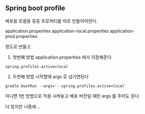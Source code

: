 ## Spring boot profile

배포용 로컬용 등등 프로퍼티를 따로 만들어야한다.


application.properties
application-local.properties
application-prod.properties

정도로 만들고 

1. 첫번째 방법
application.properties 에서 지정해준다
```
spring.profiles.active=local
```

2. 두번째 방법
시작할때 args 로 넘기면된다
```
gradle bootRun --args='--spring.profiles.active=local'
```

아니면 1번 방법으로 적용 시켜놓고 배포 버전일 때만 args 를 주어도 된다.


더 많지만 나중에 .. 

